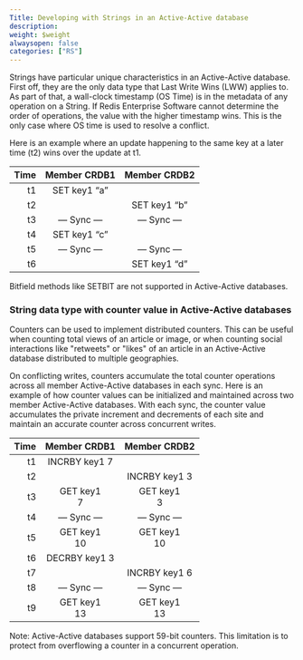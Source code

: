 ```yaml
---
Title: Developing with Strings in an Active-Active database
description:
weight: $weight
alwaysopen: false
categories: ["RS"]
---
```

Strings have particular unique characteristics in an Active-Active database. First off,
they are the only data type that Last Write Wins (LWW) applies to. As
part of that, a wall-clock timestamp (OS Time) is in the metadata of any
operation on a String. If Redis Enterprise Software cannot determine the order of operations,
the value with the higher timestamp wins. This is the only case where OS
time is used to resolve a conflict.

Here is an example where an update happening to the same key at a later
time (t2) wins over the update at t1.

|  **Time** | **Member CRDB1** | **Member CRDB2** |
|  ------: | :------: | :------: |
|  t1 | SET key1 “a” |  |
|  t2 |  | SET key1 “b” |
|  t3 | — Sync — | — Sync — |
|  t4 | SET key1 “c” |  |
|  t5 | — Sync — | — Sync — |
|  t6 |  | SET key1 “d” |

Bitfield methods like SETBIT are not supported in Active-Active databases.

### String data type with counter value in Active-Active databases

Counters can be used to implement distributed counters. This can be useful when counting total views of an
article or image, or when counting social interactions like "retweets"
or "likes" of an article in an Active-Active database distributed to multiple geographies.

On conflicting writes, counters accumulate the total counter operations
across all member Active-Active databases in each sync. Here is an example of how counter
values can be initialized and maintained across two member Active-Active databases. With
each sync, the counter value accumulates the private increment and
decrements of each site and maintain an accurate counter across
concurrent writes.

|  **Time** | **Member CRDB1** | **Member CRDB2** |
|  ------: | :------: | :------: |
|  t1 | INCRBY key1 7 |  |
|  t2 |  | INCRBY key1 3 |
|  t3 | GET key1<br/>7 | GET key1<br/>3 |
|  t4 | — Sync — | — Sync — |
|  t5 | GET key1<br/>10 | GET key1<br/>10 |
|  t6 | DECRBY key1 3 |  |
|  t7 |  | INCRBY key1 6 |
|  t8 | — Sync — | — Sync — |
|  t9 | GET key1<br/>13 | GET key1<br/>13 |

Note: Active-Active databases support 59-bit counters. This limitation is to protect from
overflowing a counter in a concurrent operation.
